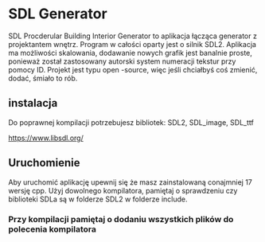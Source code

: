 # SDL Generator

SDL Procderular Building Interior
Generator to aplikacja łącząca
generator z projektantem wnętrz.
Program w całości oparty jest o silnik
SDL2. Aplikacja ma możliwości
skalowania, dodawanie nowych grafik
jest banalnie proste, ponieważ został
zastosowany autorski system
numeracji tekstur przy pomocy ID.
Projekt jest typu open
-source, więc jeśli
chciałbyś coś zmienić, dodać, śmiało to
rób.

## instalacja

Do poprawnej kompilacji potrzebujesz bibliotek:
SDL2, SDL_image, SDL_ttf

https://www.libsdl.org/

## Uruchomienie

Aby uruchomić aplikację upewnij się że masz zainstalowaną conajmniej 17 wersję cpp.
Użyj dowolnego kompilatora, pamiętaj o sprawdzeniu czy biblioteki SDLa są w folderze SDL2 w folderze include.

### Przy kompilacji pamiętaj o dodaniu wszystkich plików do polecenia kompilatora
